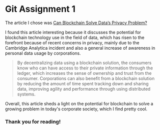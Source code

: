 # Git Assignment 1

The article I chose was [Can Blockchain Solve Data’s Privacy Problem?](https://sdtimes.com/data/can-blockchain-solve-datas-privacy-problem/)

I found this article interesting because it discusses the potential for blockchain technology use in the field of data, which has risen to the forefront because of recent concerns in privacy, mainly due to the Cambridge Analytica incident and also a general increase of awareness in personal data usage by corporations.

>By decentralizing data using a blockchain solution, the consumers know who can have access to their private information through the ledger, which increases the sense of ownership and trust from the consumer. Corporations can also benefit from a blockchain solution by reducing the amount of time spent tracking down and sharing data, improving agility and performance through using distributed systems.

Overall, this article sheds a light on the potential for blockchain to solve a growing problem in today's corporate society, which I find pretty cool.

### Thank you for reading!
